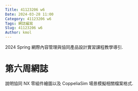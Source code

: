 ```yaml
---
Title: 41123206 w6
Date: 2024-03-28 11:00
Category: 41123206 w6
Tags: 網誌編寫
Slug: 41123206 w6
Author: kmol
---
```


2024 Spring 網際內容管理與協同產品設計實習課程教學導引.

<!-- PELICAN_END_SUMMARY -->

# 第六周網誌
說明協同 NX 零組件繪圖以及 CoppeliaSim 場景模擬相關檔案格式.